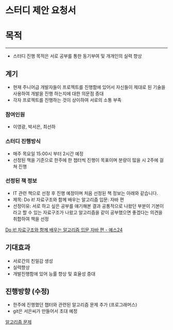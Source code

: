 # 스터디 제안 요청서

# 목적

---

- 스터디 진행 목적은 서로 공부를 통한 동기부여 및 개개인의 실력 향상

## 계기

- 현재 주니어급 개발자들이 프로젝트를 진행함에 있어서 자신들이 제대로 된 기술을 사용하여 개발을 진행 하는지에 대한 의문점 증대
- 각자 프로젝트를 진행하는 것이 상이하여 서로의 소통 부족

### 참여인원

- 이영광, 박서은, 최선하

### 스터디 진행방식

- 매주 목요일 15:00시 부터 2시간 예정
- 선정된 책을 기준으로 한주에 한 챕터씩 진행이 목표이며 분량이 많을 시 2주에 걸쳐 진행

### 선정된 책 정보

- IT 관련 책으로 선정 후 진행 예정이며 처음 선정된 책 정보는 아래와 같습니다.
- 제목: Do it! 자료구조와 함께 배우는 알고리즘 입문: 자바 편
- 선정이유: 서로 하고 싶은 공부를 얘기해본 결과 공통적으로 나왔던 부분이 기본이라고 할 수 있는 자료구조가 나왔고 알고리즘을 같이 공부했으면 좋겠다는 의견을 취합하여 책을 선정

[Do it! 자료구조와 함께 배우는 알고리즘 입문 자바 편 - 예스24](https://www.yes24.com/Product/Goods/109185787)

## 기대효과

- 서로간의 친밀감 생성
- 실력향상
- 개발진행함에 있어 능률 향상 및 효율성 증대

## 진행방향 (수정)

- 한주에 진행했던 챕터와 관련된 알고리즘 문제 추가 (프로그래머스)
- git은 서은씨가 만들어서 초대 예정

[알고리즘 문제](https://www.notion.so/54e867571fa64758940d4c1d21c9e0c1?pvs=21)
